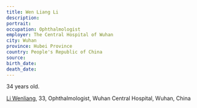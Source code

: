 ```yaml
---
title: Wen Liang Li
description: 
portrait: 
occupation: Ophthalmologist
employer: The Central Hospital of Wuhan
city: Wuhan
province: Hubei Province
country: People's Republic of China
source: 
birth_date: 
death_date: 
---
```


34 years old.

<a href="https://www.bbc.com/news/world-asia-china-51403795">Li Wenliang</a>, 33, Ophthalmologist, Wuhan Central Hospital, Wuhan, China
